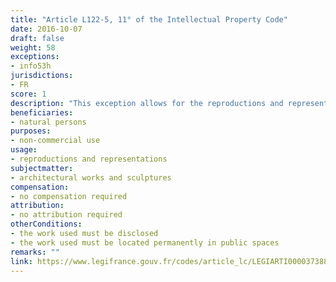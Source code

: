 ```yaml
---
title: "Article L122-5, 11° of the Intellectual Property Code"
date: 2016-10-07
draft: false
weight: 58
exceptions:
- info53h
jurisdictions:
- FR
score: 1
description: "This exception allows for the reproductions and representations of architectural works and sculptures, located permanently in public spaces, made by natural persons, excluding any commercial use." 
beneficiaries:
- natural persons
purposes: 
- non-commercial use
usage:
- reproductions and representations
subjectmatter:
- architectural works and sculptures
compensation:
- no compensation required
attribution: 
- no attribution required
otherConditions: 
- the work used must be disclosed
- the work used must be located permanently in public spaces
remarks: ""
link: https://www.legifrance.gouv.fr/codes/article_lc/LEGIARTI000037388886/
---
```

